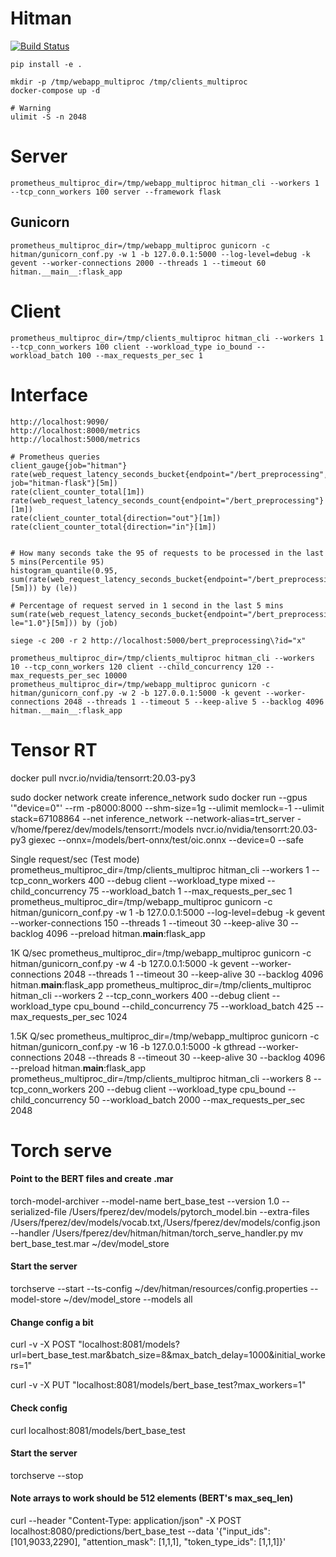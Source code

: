 # Hitman

[![Build Status](https://travis-ci.org/francisco-perez-sorrosal/hitman.svg?branch=master)](https://travis-ci.org/francisco-perez-sorrosal/hitman)

```shell script
pip install -e .
```

```shell script
mkdir -p /tmp/webapp_multiproc /tmp/clients_multiproc
docker-compose up -d
```

```shell script
# Warning
ulimit -S -n 2048
```

# Server

```shell script
prometheus_multiproc_dir=/tmp/webapp_multiproc hitman_cli --workers 1 --tcp_conn_workers 100 server --framework flask
```

## Gunicorn
```shell script
prometheus_multiproc_dir=/tmp/webapp_multiproc gunicorn -c hitman/gunicorn_conf.py -w 1 -b 127.0.0.1:5000 --log-level=debug -k gevent --worker-connections 2000 --threads 1 --timeout 60 hitman.__main__:flask_app
```

# Client

```shell script
prometheus_multiproc_dir=/tmp/clients_multiproc hitman_cli --workers 1 --tcp_conn_workers 100 client --workload_type io_bound --workload_batch 100 --max_requests_per_sec 1
```

# Interface

```shell script
http://localhost:9090/
http://localhost:8000/metrics
http://localhost:5000/metrics
```

```shell script
# Prometheus queries
client_gauge{job="hitman"}
rate(web_request_latency_seconds_bucket{endpoint="/bert_preprocessing", job="hitman-flask"}[5m])
rate(client_counter_total[1m])
rate(web_request_latency_seconds_count{endpoint="/bert_preprocessing"}[1m])
rate(client_counter_total{direction="out"}[1m])
rate(client_counter_total{direction="in"}[1m])


# How many seconds take the 95 of requests to be processed in the last 5 mins(Percentile 95)
histogram_quantile(0.95, sum(rate(web_request_latency_seconds_bucket{endpoint="/bert_preprocessing"}[5m])) by (le))

# Percentage of request served in 1 second in the last 5 mins
sum(rate(web_request_latency_seconds_bucket{endpoint="/bert_preprocessing", le="1.0"}[5m])) by (job)
```

```shell script
siege -c 200 -r 2 http://localhost:5000/bert_preprocessing\?id="x"
```

```shell script
prometheus_multiproc_dir=/tmp/clients_multiproc hitman_cli --workers 10 --tcp_conn_workers 120 client --child_concurrency 120 --max_requests_per_sec 10000
prometheus_multiproc_dir=/tmp/webapp_multiproc gunicorn -c hitman/gunicorn_conf.py -w 2 -b 127.0.0.1:5000 -k gevent --worker-connections 2048 --threads 1 --timeout 5 --keep-alive 5 --backlog 4096  hitman.__main__:flask_app
```


# Tensor RT
docker pull nvcr.io/nvidia/tensorrt:20.03-py3

sudo docker network create inference_network
sudo docker run --gpus '"device=0"' --rm -p8000:8000 --shm-size=1g --ulimit  memlock=-1 --ulimit stack=67108864 --net inference_network --network-alias=trt_server -v/home/fperez/dev/models/tensorrt:/models nvcr.io/nvidia/tensorrt:20.03-py3 giexec --onnx=/models/bert-onnx/test/oic.onnx --device=0 --safe

Single request/sec (Test mode)
prometheus_multiproc_dir=/tmp/clients_multiproc hitman_cli --workers 1 --tcp_conn_workers 400 --debug client --workload_type mixed --child_concurrency 75 --workload_batch 1 --max_requests_per_sec 1
prometheus_multiproc_dir=/tmp/webapp_multiproc gunicorn -c hitman/gunicorn_conf.py -w 1 -b 127.0.0.1:5000 --log-level=debug -k gevent --worker-connections 150 --threads 1 --timeout 30 --keep-alive 30 --backlog 4096  --preload hitman.__main__:flask_app

1K Q/sec
prometheus_multiproc_dir=/tmp/webapp_multiproc gunicorn -c hitman/gunicorn_conf.py -w 4 -b 127.0.0.1:5000 -k gevent --worker-connections 2048 --threads 1 --timeout 30 --keep-alive 30 --backlog 4096  hitman.__main__:flask_app
prometheus_multiproc_dir=/tmp/clients_multiproc hitman_cli --workers 2 --tcp_conn_workers 400 --debug client --workload_type cpu_bound --child_concurrency 75 --workload_batch 425 --max_requests_per_sec 1024

1.5K Q/sec
prometheus_multiproc_dir=/tmp/webapp_multiproc gunicorn -c hitman/gunicorn_conf.py -w 16 -b 127.0.0.1:5000 -k gthread --worker-connections 2048 --threads 8 --timeout 30 --keep-alive 30 --backlog 4096  --preload hitman.__main__:flask_app
prometheus_multiproc_dir=/tmp/clients_multiproc hitman_cli --workers 8 --tcp_conn_workers 200 --debug client --workload_type cpu_bound --child_concurrency 50 --workload_batch 2000 --max_requests_per_sec 2048


# Torch serve

#### Point to the BERT files and create .mar
torch-model-archiver --model-name bert_base_test --version 1.0 --serialized-file /Users/fperez/dev/models/pytorch_model.bin --extra-files /Users/fperez/dev/models/vocab.txt,/Users/fperez/dev/models/config.json --handler /Users/fperez/dev/hitman/hitman/torch_serve_handler.py
mv bert_base_test.mar ~/dev/model_store

#### Start the server
torchserve --start --ts-config ~/dev/hitman/resources/config.properties --model-store ~/dev/model_store --models all

#### Change config a bit
curl -v -X POST "localhost:8081/models?url=bert_base_test.mar&batch_size=8&max_batch_delay=1000&initial_workers=1"

curl -v -X PUT "localhost:8081/models/bert_base_test?max_workers=1"
#### Check config
curl localhost:8081/models/bert_base_test

#### Start the server
torchserve --stop

#### Note arrays to work should be 512 elements (BERT's max_seq_len)
curl --header "Content-Type: application/json" -X POST localhost:8080/predictions/bert_base_test --data '{"input_ids": [101,9033,2290], "attention_mask": [1,1,1], "token_type_ids": [1,1,1]}'
